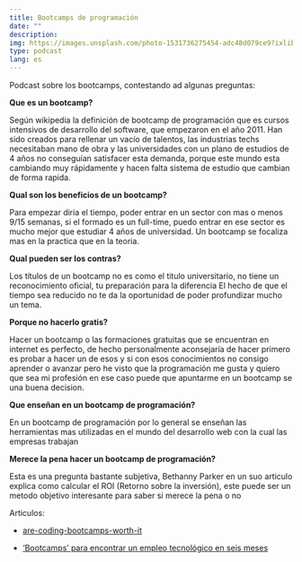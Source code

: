 ```yaml
---
title: Bootcamps de programación
date: ""
description:
img: https://images.unsplash.com/photo-1531736275454-adc48d079ce9?ixlib=rb-1.2.1&ixid=MnwxMjA3fDB8MHxwaG90by1wYWdlfHx8fGVufDB8fHx8&auto=format&fit=crop&w=1100&q=80
type: podcast
lang: es
---
```


Podcast sobre los bootcamps, contestando ad algunas preguntas:

**Que es un bootcamp?**

Según wikipedia la definición de bootcamp de programación que es cursos intensivos de desarrollo del software, que empezaron en el año 2011.
Han sido creados para rellenar un vacío de talentos, las industrias techs necesitaban mano de obra y las universidades con un plano de estudios de 4 años no conseguían satisfacer esta demanda, porque este mundo esta cambiando muy rápidamente y hacen falta sistema de estudio que cambian de forma rapida.

**Qual son los beneficios de un bootcamp?**

Para empezar diria el tiempo, poder entrar en un sector con mas o menos 9/15 semanas, si el formado es un full-time, puedo entrar en ese sector es mucho mejor que estudiar 4 años de universidad.
Un bootcamp se focaliza mas en la practica que en la teoria.

**Qual pueden ser los contras?**

Los títulos de un bootcamp no es como el titulo universitario, no tiene un reconocimiento oficial, tu preparación para la diferencia
El hecho de que el tiempo sea reducido no te da la oportunidad de poder profundizar mucho un tema.

**Porque no hacerlo gratis?**

Hacer un bootcamp o las formaciones gratuitas que se encuentran en internet es perfecto, de hecho personalmente aconsejaría de hacer primero es probar a hacer un de esos y si con esos conocimientos no consigo aprender o avanzar pero he visto que la programación me gusta y quiero que sea mi profesión en ese caso puede que apuntarme en un bootcamp se una buena decision.

**Que enseñan en un bootcamp de programación?**

En un bootcamp de programación por lo general se enseñan las herramientas mas utilizadas en el mundo del desarrollo web con la cual las empresas trabajan

**Merece la pena hacer un bootcamp de programación?**

Esta es una pregunta bastante subjetiva, Bethanny Parker en un suo articulo explica como calcular el ROI (Retorno sobre la inversión), este puede ser un metodo objetivo interesante para saber si merece la pena o no

Articulos:

- [are-coding-bootcamps-worth-it](https://www.zdnet.com/article/are-coding-bootcamps-worth-it/)

- [‘Bootcamps’ para encontrar un empleo tecnológico en seis meses](https://elpais.com/espana/catalunya/2021-04-19/bootcamps-para-encontrar-un-empleo-tecnologico-en-seis-meses.html)
